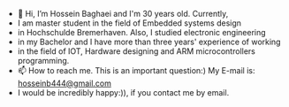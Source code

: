 - 👋 Hi, I’m Hossein Baghaei and I'm 30 years old. Currently,
-  I am master student in the field of Embedded systems design 
-  in Hochschulde Bremerhaven. Also, I studied electronic engineering
-   in my Bachelor and I have more than three years' experience of working
-    in the field of IOT, Hardware designing and ARM microcontrollers programming.
- 📫 How to reach me. This is an important question:) My E-mail is: hosseinb444@gmail.com
- I would be incredibly happy:)), if you contact me by email.

<!---
hosseinb1994/hosseinb1994 is a ✨ special ✨ repository because its `README.md` (this file) appears on your GitHub profile.
You can click the Preview link to take a look at your changes.
--->
